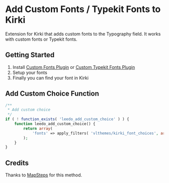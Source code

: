 # Add Custom Fonts / Typekit Fonts to Kirki
Extension for Kirki that adds custom fonts to the Typography field. It works with custom fonts or Typekit fonts.

## Getting Started
1. Install [Custom Fonts Plugin](https://wordpress.org/plugins/custom-fonts/) or [Custom Typekit Fonts Plugin](https://wordpress.org/plugins/custom-typekit-fonts/)
2. Setup your fonts
3. Finally you can find your font in Kirki

## Add Custom Choice Function
```php
/**
 * Add custom choice
 */
if ( ! function_exists( 'leedo_add_custom_choice' ) ) {
	function leedo_add_custom_choice() {
		return array(
			'fonts' => apply_filters( 'vlthemes/kirki_font_choices', array() )
		);
	}
}
```

## Credits
Thanks to [MapSteps](https://github.com/MapSteps) for this method.
